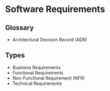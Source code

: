 # Software Requirements

## Glossary

- Architectural Decision Record (ADR)

## Types

- Business Requirements
- Functional Requirements
- Non-Functional Requirement (NFR)
- Technical Requirements

<!--
Regras de Negócio
Requisitos Funcionais
Requisitos Não Funcionais
-->

<!--
https://www.mestresdaweb.com.br/tecnologias/requisitos-funcionais-e-nao-funcionais-o-que-sao

https://altexsoft.com/blog/non-functional-requirements/
-->

<!--
Requisitos funcionais são recursos ou funcionalidades específicas que um sistema deve oferecer para atender às suas necessidades. Aqui estão quatro requisitos funcionais para um sistema com login e listagem de postagens:

Autenticação de usuário: O sistema deve permitir que os usuários se autentiquem com um nome de usuário e senha ou através de um provedor de identidade de terceiros (por exemplo, Google, Facebook).

Registro de usuário: O sistema deve permitir que novos usuários criem uma conta com informações básicas, como nome, endereço de e-mail e senha.

Listagem de postagens: O sistema deve exibir uma lista de postagens criadas pelos usuários em ordem cronológica inversa (da mais recente para a mais antiga) ou com base em critérios de classificação selecionados pelo usuário (por exemplo, popularidade, relevância).

Criação e edição de postagens: Os usuários autenticados devem ser capazes de criar novas postagens e editar suas próprias postagens. As postagens podem incluir texto, imagens e links.

Requisitos não funcionais são características ou atributos do sistema que afetam sua operação e desempenho, mas não estão diretamente relacionados às funcionalidades específicas. Aqui estão quatro requisitos não funcionais para o mesmo sistema:

Desempenho: O sistema deve ser capaz de lidar com um grande número de usuários e postagens simultaneamente sem degradação significativa no tempo de resposta.

Segurança: O sistema deve garantir a segurança das informações do usuário, incluindo nomes de usuário, senhas e conteúdo das postagens, através de criptografia de dados, armazenamento seguro e práticas de desenvolvimento seguro.

Privacidade: O sistema deve cumprir as leis e regulamentações de privacidade aplicáveis, como o GDPR, e permitir que os usuários controlem a visibilidade de suas informações e postagens.

Escalabilidade: O sistema deve ser projetado para escalar facilmente e acomodar o crescimento do número de usuários e postagens ao longo do tempo, sem a necessidade de grandes alterações na arquitetura.
-->
